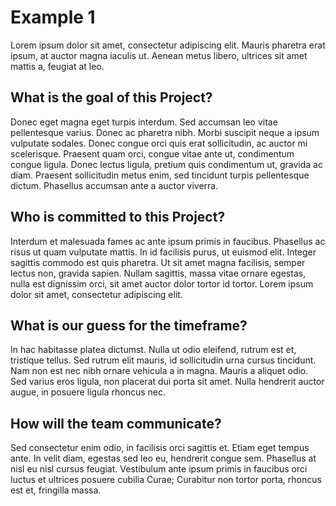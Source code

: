 # Example 1

Lorem ipsum dolor sit amet, consectetur adipiscing elit. Mauris pharetra erat ipsum, at auctor magna iaculis ut. Aenean metus libero, ultrices sit amet mattis a, feugiat at leo. 

## What is the goal of this Project?

Donec eget magna eget turpis interdum. Sed accumsan leo vitae pellentesque varius. Donec ac pharetra nibh. Morbi suscipit neque a ipsum vulputate sodales. Donec congue orci quis erat sollicitudin, ac auctor mi scelerisque. Praesent quam orci, congue vitae ante ut, condimentum congue ligula. Donec lectus ligula, pretium quis condimentum ut, gravida ac diam. Praesent sollicitudin metus enim, sed tincidunt turpis pellentesque dictum. Phasellus accumsan ante a auctor viverra.

## Who is committed to this Project?

Interdum et malesuada fames ac ante ipsum primis in faucibus. Phasellus ac risus ut quam vulputate mattis. In id facilisis purus, ut euismod elit. Integer sagittis commodo est quis pharetra. Ut sit amet magna facilisis, semper lectus non, gravida sapien. Nullam sagittis, massa vitae ornare egestas, nulla est dignissim orci, sit amet auctor dolor tortor id tortor. Lorem ipsum dolor sit amet, consectetur adipiscing elit. 

## What is our guess for the timeframe?

In hac habitasse platea dictumst. Nulla ut odio eleifend, rutrum est et, tristique tellus. Sed rutrum elit mauris, id sollicitudin urna cursus tincidunt. Nam non est nec nibh ornare vehicula a in magna. Mauris a aliquet odio. Sed varius eros ligula, non placerat dui porta sit amet. Nulla hendrerit auctor augue, in posuere ligula rhoncus nec.

## How will the team communicate?

Sed consectetur enim odio, in facilisis orci sagittis et. Etiam eget tempus ante. In velit diam, egestas sed leo eu, hendrerit congue sem. Phasellus at nisl eu nisl cursus feugiat. Vestibulum ante ipsum primis in faucibus orci luctus et ultrices posuere cubilia Curae; Curabitur non tortor porta, rhoncus est et, fringilla massa.
